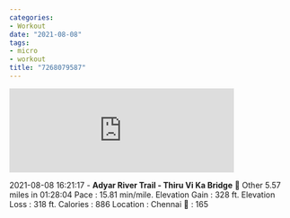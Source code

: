 ```yaml
---
categories:
- Workout
date: "2021-08-08"
tags:
- micro
- workout
title: "7268079587"
---
```


<iframe class="pixelfed__embed" style="max-width: 100%; border: 0;" src="https://pixel.srkn.org/p/sriperinkulam/330294921753923584/embed?caption=true&amp;likes=false&amp;layout=full" width="400" allowfullscreen="allowfullscreen"></iframe>

<script async defer="" src="https://pixel.srkn.org/embed.js"></script>

2021-08-08 16:21:17 - **Adyar River Trail - Thiru Vi Ka Bridge** 🤸 Other 5.57 miles in 01:28:04 Pace : 15.81 min/mile. Elevation Gain : 328 ft. Elevation Loss : 318 ft. Calories : 886 Location : Chennai 💓 : 165

